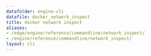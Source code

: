 ```yaml
---
datafolder: engine-cli
datafile: docker_network_inspect
title: docker network inspect
aliases:
- /edge/engine/reference/commandline/network_inspect/
- /engine/reference/commandline/network_inspect/
layout: cli
---
```


<!--
This page is automatically generated from Docker's source code. If you want to
suggest a change to the text that appears here, open a ticket or pull request
in the source repository on GitHub:

https://github.com/docker/cli
-->
